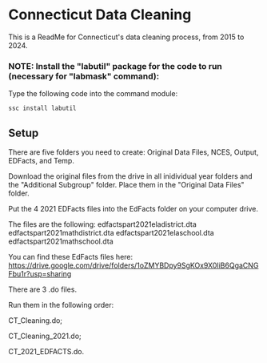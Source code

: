 
# Connecticut Data Cleaning

This is a ReadMe for Connecticut's data cleaning process, from 2015 to 2024.


### NOTE: Install the "labutil" package for the code to run (necessary for "labmask" command):

Type the following code into the command module:
```
ssc install labutil
```


## Setup

There are five folders you need to create: 
Original Data Files, NCES, Output, EDFacts, and Temp. 

Download the original files from the drive in all inidividual year folders and the "Additional Subgroup" folder. Place them in the "Original Data Files" folder. 

Put the 4 2021 EDFacts files into the EdFacts folder on your computer drive. 

The files are the following: 
edfactspart2021eladistrict.dta
edfactspart2021mathdistrict.dta
edfactspart2021elaschool.dta
edfactspart2021mathschool.dta

You can find these EdFacts files here: https://drive.google.com/drive/folders/1oZMYBDpy9SgKOx9X0IiB6QgaCNGFbu1r?usp=sharing

There are 3 .do files. 

Run them in the following order:

CT_Cleaning.do; 

CT_Cleaning_2021.do; 

CT_2021_EDFACTS.do.

